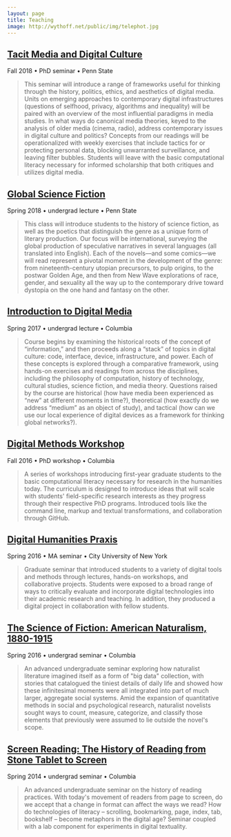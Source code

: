 ```yaml
---
layout: page
title: Teaching
image: http://wythoff.net/public/img/telephot.jpg
---
```


## [Tacit Media and Digital Culture](https://gwijthoff.github.io/tacitmedia/)

Fall 2018 • PhD seminar • Penn State

> This seminar will introduce a range of frameworks useful for thinking through the history, politics, ethics, and aesthetics of digital media. Units on emerging approaches to contemporary digital infrastructures (questions of selfhood, privacy, algorithms and inequality) will be paired with an overview of the most influential paradigms in media studies. In what ways do canonical media theories, keyed to the analysis of older media (cinema, radio), address contemporary issues in digital culture and politics? Concepts from our readings will be operationalized with weekly exercises that include tactics for or protecting personal data, blocking unwarranted surveillance, and leaving filter bubbles. Students will leave with the basic computational literacy necessary for informed scholarship that both critiques and utilizes digital media.

## [Global Science Fiction](https://gwijthoff.github.io/globalSF/)

Spring 2018 • undergrad lecture • Penn State

> This class will introduce students to the history of science fiction, as well as the poetics that distinguish the genre as a unique form of literary production. Our focus will be international, surveying the global production of speculative narratives in several languages (all translated into English). Each of the novels––and some comics––we will read represent a pivotal moment in the development of the genre:  from nineteenth-century utopian precursors, to pulp origins, to the postwar Golden Age, and then from New Wave explorations of race, gender, and sexuality all the way up to the contemporary drive toward dystopia on the one hand and fantasy on the other.

## [Introduction to Digital Media](https://gwijthoff.github.io/digitalmedia/)

Spring 2017 • undergrad lecture • Columbia

> Course begins by examining the historical roots of the concept of “information,” and then proceeds along a “stack” of topics in digital culture: code, interface, device, infrastructure, and power. Each of these concepts is explored through a comparative framework, using hands-on exercises and readings from across the disciplines, including the philosophy of computation, history of technology, cultural studies, science fiction, and media theory. Questions raised by the course are historical (how have media been experienced as “new” at different moments in time?), theoretical (how exactly do we address “medium” as an object of study), and tactical (how can we use our local experience of digital devices as a framework for thinking global networks?).

## [Digital Methods Workshop](https://gist.github.com/gwijthoff/b21eae48a5d2852a60020fd4179e9d2b)

Fall 2016 • PhD workshop • Columbia

> A series of workshops introducing first-year graduate students to the basic computational literacy necessary for research in the humanities today. The curriculum is designed to introduce ideas that will scale with students' field-specific research interests as they progress through their respective PhD programs. Introduced tools like the command line, markup and textual transformations, and collaboration through GitHub.

## [Digital Humanities Praxis](https://github.com/gwijthoff/Praxis/blob/master/praxis_syllabus.md)

Spring 2016 • MA seminar • City University of New York

> Graduate seminar that introduced students to a variety of digital tools and methods through lectures, hands-on workshops, and collaborative projects.  Students were exposed to a broad range of ways to critically evaluate and incorporate digital technologies into their academic research and teaching.  In addition, they produced a digital project in collaboration with fellow students.

## [The Science of Fiction: American Naturalism, 1880-1915](https://gwijthoff.github.io/naturalism/)

Spring 2016 • undergrad seminar • Columbia

> An advanced undergraduate seminar exploring how naturalist literature imagined itself as a form of "big data" collection, with stories that catalogued the tiniest details of daily life and showed how these infinitesimal moments were all integrated into part of much larger, aggregate social systems.  Amid the expansion of quantitative methods in social and psychological research, naturalist novelists sought ways to count, measure, categorize, and classify those elements that previously were assumed to lie outside the novel's scope.

## [Screen Reading: The History of Reading from Stone Tablet to Screen](https://github.com/gwijthoff/Screenreading/blob/master/screenreading_syllabus.md)

Spring 2014 • undergrad seminar • Columbia

> An advanced undergraduate seminar on the history of reading practices.  With today's movement of readers from page to screen, do we accept that a change in format can affect the ways we read? How do technologies of literacy – scrolling, bookmarking, page, index, tab, bookshelf – become metaphors in the digital age? Seminar coupled with a lab component for experiments in digital textuality.
